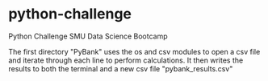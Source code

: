 # python-challenge
Python Challenge SMU Data Science Bootcamp

The first directory "PyBank" uses the os and csv modules to open a csv file and iterate through each line to perform calculations. It then writes the results to both the terminal and a new csv file "pybank_results.csv"

